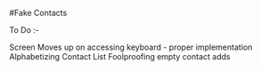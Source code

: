 #Fake Contacts

To Do :-

Screen Moves up on accessing keyboard - proper implementation
Alphabetizing Contact List
Foolproofing empty contact adds
